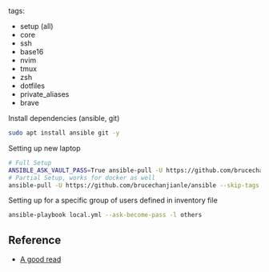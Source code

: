 tags:
  - setup (all)
  - core
  - ssh
  - base16
  - nvim
  - tmux
  - zsh
  - dotfiles
  - private_aliases
  - brave

Install dependencies (ansible, git)
```bash
sudo apt install ansible git -y
```

Setting up new laptop
```bash
# Full Setup
ANSIBLE_ASK_VAULT_PASS=True ansible-pull -U https://github.com/brucechanjianle/ansible --ask-vault-pass -e "enable_decryption=true dotfile_branch=master" --ask-become-pass
# Partial Setup, works for docker as well
ansible-pull -U https://github.com/brucechanjianle/ansible --skip-tags brave --ask-become-pass
```

Setting up for a specific group of users defined in inventory file
```bash
ansible-playbook local.yml --ask-become-pass -l others
```

## Reference
- [A good read](https://wearenotch.com/speed-up-ansible-playbook-execution/#:~:text=The%20first%20time%20a%20playbook,due%20to%20Ansible's%20idempotence%20checking.)
